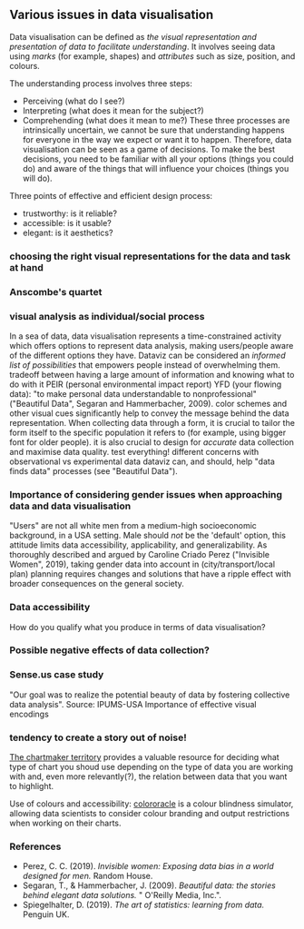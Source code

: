 ## Various issues in data visualisation

Data visualisation can be defined as _the visual representation and presentation of data to facilitate understanding_.
It involves seeing data using _marks_ (for example, shapes) and _attributes_
 such as size, position, and colours.
 
The understanding process involves three steps:
- Perceiving (what do I see?)
- Interpreting (what does it mean for the subject?)
- Comprehending (what does it mean to me?)
These three processes are intrinsically uncertain, we cannot be sure that understanding happens for everyone in the way we expect or want it to happen. Therefore, data visualisation can be seen as a game of decisions. To make the best decisions, you need to be familiar with all your options (things you could do) and aware of the things that will influence your choices (things you will do).

Three points of effective and efficient design process:
- trustworthy: is it reliable?
- accessible: is it usable?
- elegant: is it aesthetics?
 
### choosing the right visual representations for the data and task at hand
### Anscombe's quartet
### visual analysis as individual/social process

In a sea of data, data visualisation represents a time-constrained activity which offers options to represent data analysis, making users/people aware of the different options they have. Dataviz can be considered an *informed list of possibilities* that empowers people instead of overwhelming them.
tradeoff between having a large amount of information and knowing what to do with it 
PEIR (personal environmental impact report)
YFD (your flowing data): "to make personal data understandable to nonprofessional" ("Beautiful Data", Segaran and Hammerbacher, 2009).
color schemes and other visual cues significantly help to convey the message behind the data representation.
When collecting data through a form, it is crucial to tailor the form itself to the specific population it refers to (for example, using bigger font for older people).
it is also crucial to design for _accurate_ data collection and maximise data quality. 
test everything!
different concerns with observational vs experimental data
dataviz can, and should, help "data finds data" processes (see "Beautiful Data"). 

### Importance of considering gender issues when approaching data and data visualisation
"Users" are not all white men from a medium-high socioeconomic background, in a USA setting. 
Male should *not* be the 'default' option, this attitude limits data accessibility, applicability, and generalizability. 
As thoroughly described and argued by Caroline Criado Perez ("Invisible Women", 2019), taking gender data into account in (city/transport/local plan) planning requires changes and solutions that have a ripple effect with broader consequences on the general society.

### Data accessibility
How do you qualify what you produce in terms of data visualisation?

### Possible negative effects of data collection?
### Sense.us case study <!--does anyone know more about them?-->
"Our goal was to realize the potential beauty of data by fostering collective data analysis".
Source: IPUMS-USA
Importance of effective visual encodings

### tendency to create a story out of noise!

[The chartmaker territory](https://chartmaker.visualisingdata.com/) provides a valuable resource for deciding what type of chart you shoud use depending on the type of data you are working with and, even more relevantly(?), the relation between data that you want to highlight.

Use of colours and accessibility: [colororacle](www.colororacle.org) is a colour blindness simulator, allowing data scientists to consider colour branding and output restrictions when working on their charts.

### References

- Perez, C. C. (2019). _Invisible women: Exposing data bias in a world designed for men._ Random House.
- Segaran, T., & Hammerbacher, J. (2009). _Beautiful data: the stories behind elegant data solutions._ " O'Reilly Media, Inc.".
- Spiegelhalter, D. (2019). _The art of statistics: learning from data._ Penguin UK.

